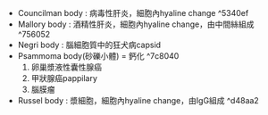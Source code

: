 - Councilman body : 病毒性肝炎，細胞內hyaline change ^5340ef
- Mallory body : 酒精性肝炎，細胞內hyaline change，由中間絲組成 ^756052
- Negri body : 腦細胞質中的狂犬病capsid
- Psammoma body(砂礫小體) = 鈣化 ^7c8040
	1. 卵巢漿液性囊性腺癌
	2. 甲狀腺癌pappilary
	3. 腦膜瘤
- Russel body : 漿細胞，細胞內hyaline change，由IgG組成 ^d48aa2